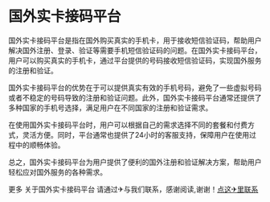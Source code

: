# 国外实卡接码平台

国外实卡接码平台是指在国外购买真实的手机卡，用于接收短信验证码，帮助用户解决国外注册、登录、验证等需要手机短信验证码的问题。在国外实卡接码平台，用户可以购买真实的手机卡，通过平台提供的号码接收短信验证码，实现国外服务的注册和验证。

国外实卡接码平台的优势在于可以提供真实有效的手机号码，避免了一些虚拟号码或者不稳定的号码导致的注册和验证问题。此外，国外实卡接码平台通常还提供了多种国家的手机号选择，满足用户在不同国家的注册和验证需求。

在使用国外实卡接码平台时，用户可以根据自己的需求选择不同的套餐和付费方式，灵活方便。同时，平台通常也提供了24小时的客服支持，保障用户在使用过程中的顺畅体验。

总之，国外实卡接码平台为用户提供了便利的国外注册和验证解决方案，帮助用户轻松应对国外服务的各种需求。

更多 关于国外实卡接码平台 请通过✈与我们联系，感谢阅读,谢谢！[点这✈里联系](https://abc.k02.cc)